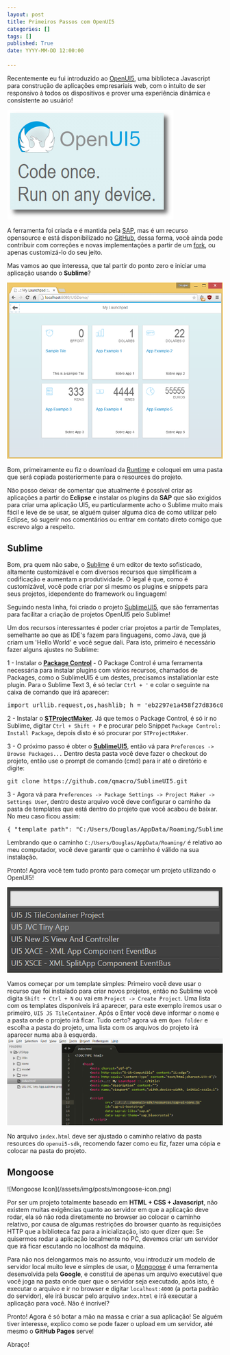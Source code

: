 ```yaml
---
layout: post
title: Primeiros Passos com OpenUI5
categories: []
tags: []
published: True
date: YYYY-MM-DD 12:00:00

---
```


Recentemente eu fui introduzido ao [OpenUI5](http://openui5.org/), uma biblioteca Javascript para construção de aplicações empresariais web, com o intuito de ser responsivo à todos os dispositivos e prover uma experiência dinâmica e consistente ao usuário!

![OpenUI5 Logo](/assets/img/posts/openui5-logo.jpg)

A ferramenta foi criada e é mantida pela [SAP](http://www.sap.com), mas é um recurso opensource e está disponibilizado no [GitHub](https://github.com/SAP/openui5/), dessa forma, você ainda pode contribuir com correções e novas implementações a partir de um [fork](https://github.com/SAP/openui5#fork-destination-box), ou apenas customizá-lo do seu jeito.

Mas vamos ao que interessa, que tal partir do ponto zero e iniciar uma aplicação usando o **Sublime**?
<!-- more -->

![App OpenUI5](/assets/img/posts/app-openui5.png)

Bom, primeiramente eu fiz o download da [Runtime](http://openui5.org/download.html) e coloquei em uma pasta que será copiada posteriormente para o resources do projeto. 

Não posso deixar de comentar que atualmente é possível criar as aplicações a partir do **Eclipse** e instalar os plugins da **SAP** que são exigidos para criar uma aplicação UI5, eu particularmente acho o Sublime muito mais fácil e leve de se usar, se alguém quiser alguma dica de como utilizar pelo Eclipse, só sugerir nos comentários ou entrar em contato direto comigo que escrevo algo a respeito.

<h2>Sublime</h2>

Bom, pra quem não sabe, o [Sublime](http://www.sublimetext.com/) é um editor de texto sofisticado, altamente customizável e com diversos recursos que simplificam a codificação e aumentam a produtividade. O legal é que, como é customizável, você pode criar por si mesmo os plugins e snippets para seus projetos, idependente do framework ou linguagem!

Seguindo nesta linha, foi criado o projeto [SublimeUI5](https://github.com/qmacro/SublimeUI5), que são ferramentas para facilitar a criação de projetos OpenUI5 pelo Sublime!

Um dos recursos interessantes é poder criar projetos a partir de Templates, semelhante ao que as IDE's fazem para linguagens, como Java, que já criam um 'Hello World' e você segue dali. Para isto, primeiro é necessário fazer alguns ajustes no Sublime:


1 - Instalar o [**Package Control**](https://packagecontrol.io/installation) - O Package Control é uma ferramenta necessária para instalar plugins com vários recursos, chamados de Packages, como o SublimeUI5 é um destes, precisamos installationlar este plugin. 
Para o Sublime Text 3, é só teclar `Ctrl + '` e colar o seguinte na caixa de comando que irá aparecer:

<pre class="prettyprint lang-js">
import urllib.request,os,hashlib; h = 'eb2297e1a458f27d836c04bb0cbaf282' + 'd0e7a3098092775ccb37ca9d6b2e4b7d'; pf = 'Package Control.sublime-package'; ipp = sublime.installed_packages_path(); urllib.request.install_opener( urllib.request.build_opener( urllib.request.ProxyHandler()) ); by = urllib.request.urlopen( 'http://packagecontrol.io/' + pf.replace(' ', '%20')).read(); dh = hashlib.sha256(by).hexdigest(); print('Error validating download (got %s instead of %s), please try manual install' % (dh, h)) if dh != h else open(os.path.join( ipp, pf), 'wb' ).write(by)
</pre>

2 - Instalar o [**STProjectMaker**](https://github.com/bit101/STProjectMaker). Já que temos o Package Control, é só ir no Sublime, digitar `Ctrl + Shift + P` e procurar pelo Snippet `Package Control: Install Package`, depois disto é só procurar por `STProjectMaker`.

3 - O próximo passo é obter o [**SublimeUI5**](https://github.com/qmacro/SublimeUI5), então vá para `Preferences -> Browse Packages...` Dentro desta pasta você deve fazer o checkout do projeto, então use o prompt de comando (cmd) para ir até o diretório e digite:

<pre class="prettyprinter bsh">
git clone https://github.com/qmacro/SublimeUI5.git
</pre>

3 - Agora vá para `Preferences -> Package Settings -> Project Maker -> Settings User`, dentro deste arquivo você deve configurar o caminho da pasta de templates que está dentro do projeto que você acabou de baixar. No meu caso ficou assim:

<pre class="prettyprint lang-js">
{ "template_path": "C:/Users/Douglas/AppData/Roaming/Sublime Text 3/Packages/SublimeUI5/Templates/" } 
</pre>

Lembrando que o caminho `C:/Users/Douglas/AppData/Roaming/` é relativo ao meu computador, você deve garantir que o caminho é válido na sua instalação.

Pronto! Agora você tem tudo pronto para começar um projeto utilizando o OpenUI5!

![Templates disponíveis](/assets/img/posts/app-list-template.png)

Vamos começar por um template simples:
Primeiro você deve usar o recurso que foi instalado para criar novos projetos, então no Sublime você digita `Shift + Ctrl + N` ou vai em `Project -> Create Project`. Uma lista com os templates disponíveis irá aparecer, para este exemplo iremos usar o primeiro, `UI5 JS TileContainer`. Após o Enter você deve informar o nome e a pasta onde o projeto irá ficar. Tudo certo? agora vá em `Open folder` e escolha a pasta do projeto, uma lista com os arquivos do projeto irá aparecer numa aba à esquerda. 
![Ajuste no index.html](/assets/img/posts/app-index-config.png)

No arquivo `index.html` deve ser ajustado o caminho relativo da pasta resources do `openui5-sdk`, recomendo fazer como eu fiz, fazer uma cópia e colocar na pasta do projeto.

<h2>Mongoose</h2> ![Mongoose Icon](/assets/img/posts/mongoose-icon.png)

Por ser um projeto totalmente baseado em **HTML + CSS + Javascript**, não existem muitas exigências quanto ao servidor em que a aplicação deve rodar, ela só não roda diretamente no browser ao colocar o caminho relativo, por causa de algumas restrições do browser quanto às requisições HTTP que a biblioteca faz para a inicialização, isto quer dizer que: Se quisermos rodar a aplicação localmente no PC, devemos criar um servidor que irá ficar escutando no localhost da máquina.

Para não nos delongarmos mais no assunto, vou introduzir um modelo de servidor local muito leve e simples de usar, o [Mongoose](https://code.google.com/p/mongoose/) é uma ferramenta desenvolvida pela **Google**, e constitui de apenas um arquivo executável que você joga na pasta onde quer que o servidor seja executado, após isto, é executar o arquivo e ir no browser e digitar `localhost:4000` (a porta padrão do servidor), ele irá buscar pelo arquivo `index.html` e irá executar a aplicação para você. Não é incrível?

Pronto! Agora é só botar a mão na massa e criar a sua aplicação! Se alguém tiver interesse, explico como se pode fazer o upload em um servidor, até mesmo o **GitHub Pages** serve!

Abraço!